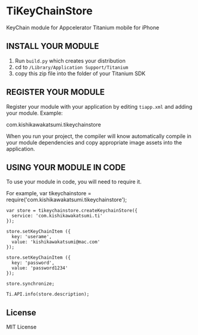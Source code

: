 # TiKeyChainStore

KeyChain module for Appcelerator Titanium mobile for iPhone


INSTALL YOUR MODULE
--------------------

1. Run `build.py` which creates your distribution
2. cd to `/Library/Application Support/Titanium`
3. copy this zip file into the folder of your Titanium SDK

REGISTER YOUR MODULE
---------------------

Register your module with your application by editing `tiapp.xml` and adding your module.
Example:

<modules>
	<module version="1.0.0">com.kishikawakatsumi.tikeychainstore</module>
</modules>

When you run your project, the compiler will know automatically compile in your module
dependencies and copy appropriate image assets into the application.

USING YOUR MODULE IN CODE
-------------------------

To use your module in code, you will need to require it. 

For example,
	var tikeychainstore = require('com.kishikawakatsumi.tikeychainstore');
	
	var store = tikeychainstore.createKeychainStore({
	  service: 'com.kishikawakatsumi.ti'
	});
	
	store.setKeyChainItem ({
	  key: 'userame',
	  value: 'kishikawakatsumi@mac.com'
	});
	
	store.setKeyChainItem ({
	  key: 'password',
	  value: 'password1234'
	});
	
	store.synchronize;
	
	Ti.API.info(store.description);

## License
MIT License
